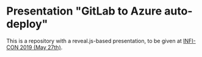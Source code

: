 # Presentation "GitLab to Azure auto-deploy"

This is a repository with a reveal.js-based presentation, to be given at [INFI-CON 2019 (May 27th)](https://con.infi.nl).
